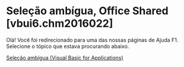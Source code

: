 
# Seleção ambígua, Office Shared [vbui6.chm2016022]

Olá! Você foi redirecionado para uma das nossas páginas de Ajuda F1. Selecione o tópico que estava procurando abaixo.

[Seleção ambígua (Visual Basic for Applications)](http://msdn.microsoft.com/library/1d162427-5975-be98-a1dc-417d16ba3227%28Office.15%29.aspx)
